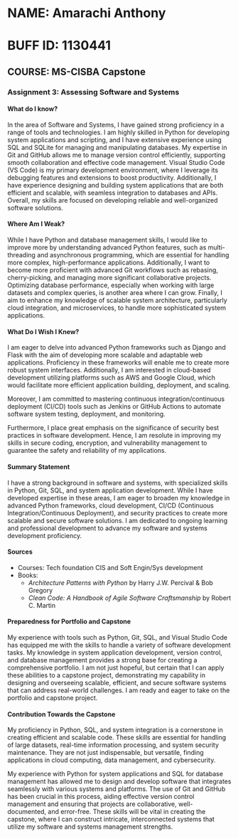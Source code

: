 # NAME: Amarachi Anthony
# BUFF ID: 1130441
## COURSE: MS-CISBA Capstone

### Assignment 3: Assessing Software and Systems

#### What do I know?
In the area of Software and Systems, I have gained strong proficiency in a range of tools and technologies. I am highly skilled in Python for developing system applications and scripting, and I have extensive experience using SQL and SQLite for managing and manipulating databases. My expertise in Git and GitHub allows me to manage version control efficiently, supporting smooth collaboration and effective code management. Visual Studio Code (VS Code) is my primary development environment, where I leverage its debugging features and extensions to boost productivity. Additionally, I have experience designing and building system applications that are both efficient and scalable, with seamless integration to databases and APIs. Overall, my skills are focused on developing reliable and well-organized software solutions.

#### Where Am I Weak?
While I have Python and database management skills, I would like to improve more by understanding advanced Python features, such as multi-threading and asynchronous programming, which are essential for handling more complex, high-performance applications. Additionally, I want to become more proficient with advanced Git workflows such as rebasing, cherry-picking, and managing more significant collaborative projects. Optimizing database performance, especially when working with large datasets and complex queries, is another area where I can grow. Finally, I aim to enhance my knowledge of scalable system architecture, particularly cloud integration, and microservices, to handle more sophisticated system applications.

#### What Do I Wish I Knew?
I am eager to delve into advanced Python frameworks such as Django and Flask with the aim of developing more scalable and adaptable web applications. Proficiency in these frameworks will enable me to create more robust system interfaces. Additionally, I am interested in cloud-based development utilizing platforms such as AWS and Google Cloud, which would facilitate more efficient application building, deployment, and scaling.

Moreover, I am committed to mastering continuous integration/continuous deployment (CI/CD) tools such as Jenkins or GitHub Actions to automate software system testing, deployment, and monitoring.

Furthermore, I place great emphasis on the significance of security best practices in software development. Hence, I am resolute in improving my skills in secure coding, encryption, and vulnerability management to guarantee the safety and reliability of my applications.

#### Summary Statement
I have a strong background in software and systems, with specialized skills in Python, Git, SQL, and system application development. While I have developed expertise in these areas, I am eager to broaden my knowledge in advanced Python frameworks, cloud development, CI/CD (Continuous Integration/Continuous Deployment), and security practices to create more scalable and secure software solutions. I am dedicated to ongoing learning and professional development to advance my software and systems development proficiency.

#### Sources
- Courses: Tech foundation CIS and Soft Engin/Sys development
- Books:
  - *Architecture Patterns with Python* by Harry J.W. Percival & Bob Gregory
  - *Clean Code: A Handbook of Agile Software Craftsmanship* by Robert C. Martin

#### Preparedness for Portfolio and Capstone
My experience with tools such as Python, Git, SQL, and Visual Studio Code has equipped me with the skills to handle a variety of software development tasks. My knowledge in system application development, version control, and database management provides a strong base for creating a comprehensive portfolio. I am not just hopeful, but certain that I can apply these abilities to a capstone project, demonstrating my capability in designing and overseeing scalable, efficient, and secure software systems that can address real-world challenges. I am ready and eager to take on the portfolio and capstone project.

#### Contribution Towards the Capstone
My proficiency in Python, SQL, and system integration is a cornerstone in creating efficient and scalable code. These skills are essential for handling of large datasets, real-time information processing, and system security maintenance. They are not just indispensable, but versatile, finding applications in cloud computing, data management, and cybersecurity.

My experience with Python for system applications and SQL for database management has allowed me to design and develop software that integrates seamlessly with various systems and platforms. The use of Git and GitHub has been crucial in this process, aiding effective version control management and ensuring that projects are collaborative, well-documented, and error-free. These skills will be vital in creating the capstone, where I can construct intricate, interconnected systems that utilize my software and systems management strengths.

